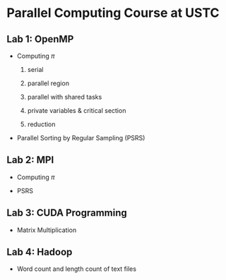 # Parallel Computing Course at USTC

## Lab 1: OpenMP

- Computing $\pi$

    1) serial

    2) parallel region

    3) parallel with shared tasks

    4) private variables & critical section

    5) reduction

- Parallel Sorting by Regular Sampling (PSRS)

## Lab 2: MPI

- Computing $\pi$

- PSRS

## Lab 3: CUDA Programming

- Matrix Multiplication

## Lab 4: Hadoop

- Word count and length count of text files